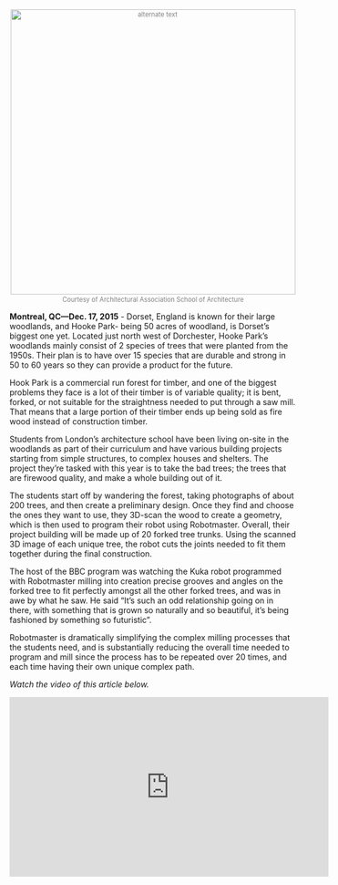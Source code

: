 <div style="font-size:80%; text-align: center; float:center;margin-bottom: 1em;color:grey;"><img src="/img/blog/bbc-3.png" alt="alternate text" style="width:500px; display: block;margin-bottom: 0.2em; margin-left: auto; margin-right: auto;">Courtesy of Architectural Association School of Architecture</div>

**Montreal, QC—Dec. 17, 2015** - Dorset, England is known for their large woodlands, and Hooke Park- being 50 acres of woodland, is Dorset’s biggest one yet. Located just north west of Dorchester, Hooke Park’s woodlands mainly consist of 2 species of trees that were planted from the 1950s. Their plan is to have over 15 species that are durable and strong in 50 to 60 years so they can provide a product for the future. 

Hook Park is a commercial run forest for timber, and one of the biggest problems they face is a lot of their timber is of variable quality; it is bent, forked, or not suitable for the straightness needed to put through a saw mill. That means that a large portion of their timber ends up being sold as fire wood instead of construction timber. 

Students from London’s architecture school have been living on-site in the woodlands as part of their curriculum and have various building projects starting from simple structures, to complex houses and shelters. The project they’re tasked with this year is to take the bad trees; the trees that are firewood quality, and make a whole building out of it. 

The students start off by wandering the forest, taking photographs of about 200 trees, and then create a preliminary design. Once they find and choose the ones they want to use, they 3D-scan the wood to create a geometry, which is then used to program their robot using Robotmaster. Overall, their project building will be made up of 20 forked tree trunks. Using the scanned 3D image of each unique tree, the robot cuts the joints needed to fit them together during the final construction. 

The host of the BBC program was watching the Kuka robot programmed with Robotmaster milling into creation precise grooves and angles on the forked tree to fit perfectly amongst all the other forked trees, and was in awe by what he saw. He said “It’s such an odd relationship going on in there, with something that is grown so naturally and so beautiful, it’s being fashioned by something so futuristic”.

Robotmaster is dramatically simplifying the complex milling processes that the students need, and is substantially reducing the overall time needed to program and mill since the process has to be repeated over 20 times, and each time having their own unique complex path.

*Watch the video of this article below.*

<iframe width="560" height="315" src="https://www.youtube.com/embed/imqJSW4l3WQ" frameborder="0" allowfullscreen></iframe>
